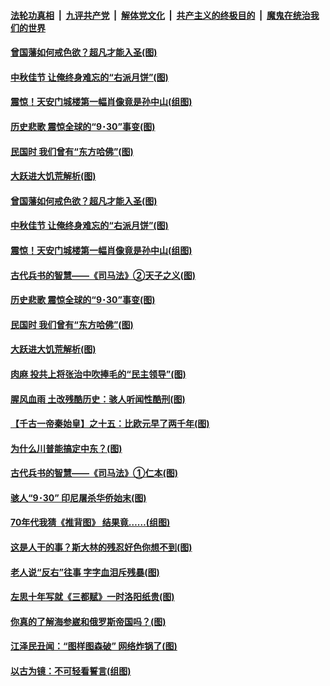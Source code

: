

####  [法轮功真相](../../../../basic/blob/master/README.md?t=10020602) &nbsp;|&nbsp; [九评共产党](../../../../9ping.md/blob/master/README.md?t=10020602) &nbsp;|&nbsp; [解体党文化](../../../../jtdwh.md/blob/master/README.md?t=10020602)  &nbsp;|&nbsp; [共产主义的终极目的](../../../../gczydzjmd.md/blob/master/README.md?t=10020602) &nbsp;|&nbsp; [魔鬼在统治我们的世界](../../../../mgztzwmdsj.md/blob/master/README.md?t=10020602) 

#### [曾国藩如何戒色欲？超凡才能入圣(图)](../pages/p6/908904.md?t=10020602) 

#### [中秋佳节 让俺终身难忘的“右派月饼”(图)](../pages/p6/946665.md?t=10020602) 

#### [震惊！天安门城楼第一幅肖像竟是孙中山(组图)](../pages/p6/947523.md?t=10020602) 

#### [历史悲歌 震惊全球的“9･30”事变(图)](../pages/p6/930030.md?t=10020602) 

#### [民国时 我们曾有“东方哈佛”(图)](../pages/p6/947030.md?t=10020602) 

#### [大跃进大饥荒解析(图)](../pages/p6/947514.md?t=10020602) 

#### [曾国藩如何戒色欲？超凡才能入圣(图)](../pages/p6/908904.md?t=10020602) 

#### [中秋佳节 让俺终身难忘的“右派月饼”(图)](../pages/p6/946665.md?t=10020602) 

#### [震惊！天安门城楼第一幅肖像竟是孙中山(组图)](../pages/p6/947523.md?t=10020602) 

#### [古代兵书的智慧——《司马法》②天子之义(图)](../pages/p6/947110.md?t=10020602) 

#### [历史悲歌 震惊全球的“9･30”事变(图)](../pages/p6/930030.md?t=10020602) 

#### [民国时 我们曾有“东方哈佛”(图)](../pages/p6/947030.md?t=10020602) 

#### [大跃进大饥荒解析(图)](../pages/p6/947514.md?t=10020602) 

#### [肉麻 投共上将张治中吹捧毛的“民主领导”(图)](../pages/p6/947026.md?t=10020602) 

#### [腥风血雨 土改残酷历史：骇人听闻性酷刑(图)](../pages/p6/947521.md?t=10020602) 

#### [【千古一帝秦始皇】之十五：比欧元早了两千年(图)](../pages/p6/945193.md?t=10020602) 

#### [为什么川普能搞定中东？(图)](../pages/p6/946885.md?t=10020602) 

#### [古代兵书的智慧——《司马法》①仁本(图)](../pages/p6/947109.md?t=10020602) 

#### [骇人“9･30” 印尼屠杀华侨始末(图)](../pages/p6/930029.md?t=10020602) 

#### [70年代我猜《推背图》 结果竟……(组图)](../pages/p6/947027.md?t=10020602) 

#### [这是人干的事？斯大林的残忍好色你想不到(图)](../pages/p6/946534.md?t=10020602) 

#### [老人说“反右”往事 字字血泪斥残暴(图)](../pages/p6/946909.md?t=10020602) 

#### [左思十年写就《三都赋》一时洛阳纸贵(图)](../pages/p6/946833.md?t=10020602) 

#### [你真的了解海参崴和俄罗斯帝国吗？(图)](../pages/p6/945242.md?t=10020602) 

#### [江泽民丑闻：“图样图森破” 网络炸锅了(图)](../pages/p6/945661.md?t=10020602) 

#### [以古为镜：不可轻看誓言(组图)](../pages/p6/947154.md?t=10020602) 

